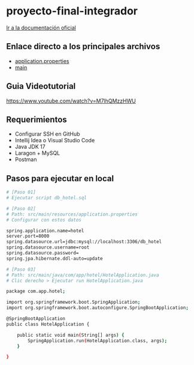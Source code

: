# proyecto-final-integrador

[Ir a la documentación oficial](https://spring.io/guides)

## Enlace directo a los principales archivos

- [application.properties](src/main/resources/application.properties)
- [main](src/main/java/com/app/hotel/HotelApplication.java)

## Guia Videotutorial

https://www.youtube.com/watch?v=M7lhQMzzHWU

## Requerimientos

- Configurar SSH en GitHub
- Intellij Idea o Visual Studio Code
- Java JDK 17
- Laragon + MySQL
- Postman

## Pasos para ejecutar en local

```sh
# [Paso 01]
# Ejecutar script db_hotel.sql 

# [Paso 02]
# Path: src/main/resources/application.properties
# Configurar con estos datos

spring.application.name=hotel
server.port=8000
spring.datasource.url=jdbc:mysql://localhost:3306/db_hotel
spring.datasource.username=root
spring.datasource.password=
spring.jpa.hibernate.ddl-auto=update

# [Paso 03]
# Path: src/main/java/com/app/hotel/HotelApplication.java
# Clic derecho > Ejecutar run HotelApplication.java

package com.app.hotel;

import org.springframework.boot.SpringApplication;
import org.springframework.boot.autoconfigure.SpringBootApplication;

@SpringBootApplication
public class HotelApplication {

	public static void main(String[] args) {
		SpringApplication.run(HotelApplication.class, args);
	}

}
```

